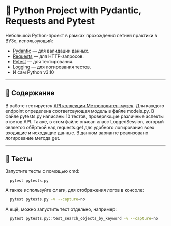 # 🧪 Python Project with Pydantic, Requests and Pytest

Небольшой Python-проект в рамках прохождения летней практики в ВУЗе, использующий:
- [Pydantic](https://docs.pydantic.dev/latest) — для валидации данных.
- [Requests](https://docs.python-requests.org/en/latest/) — для HTTP-запросов.
- [Pytest](https://docs.pytest.org/en/latest/) — для тестирования.
- [Logging](https://docs.python.org/3.10/library/logging.html) — для логирования тестов.
- И сам Python v3.10

---

## 🧩 Содержание
В работе тестируется [API коллекции Метрополитен-музея](https://metmuseum.github.io). Для каждого endpoint определена соответсвующая модель в файле models.py.
В файле pytests.py написаны 10 тестов, проверяющие различные аспекты ответов API.
Также, в этом файле описан класс LoggedSession, который является обёрткой над requests.get для удобного логирования всех входящие и исходящие данные. В данном варианте реализовано логирование метода get.

---

## 🧪 Тесты
Запустите тесты с помощью cmd: 
```bash
  pytest pytests.py
```
А также используйте флаги, для отображения логов в консоле:
```bash
  pytest pytests.py -v --capture=no
```
А ещё, можно запустить тест отдельно, например: 
```bash
  pytest pytests.py::test_search_objects_by_keyword -v --capture=no
```
